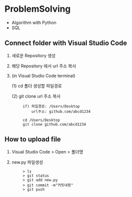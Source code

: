 # ProblemSolving
* Algorithm with Python
* SQL

## Connect folder with Visual Studio Code
1. 새로운 Repository 생성
2. 해당 Repository 에서 url 주소 복사
3. (in Visual Studio Code terminal)
 
     (1) cd 폴더 생성할 파일경로
            
     (2) git clone url 주소 복사
            
            if) 파일경로: /Users/Desktop
                url주소: github.com/abcd1234
            
            cd /Users/Desktop
            git clone github.com/abcd1234
            
## How to upload file
1. Visual Studio Code > Open > 폴더명
2. new.py 파일생성

            > ls
            > git status
            > git add new.py
            > git commit -m"커밋내용"
            > git push
        
